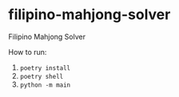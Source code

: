 # filipino-mahjong-solver
Filipino Mahjong Solver

How to run:

1. `poetry install`
2. `poetry shell`
3. `python -m main`
